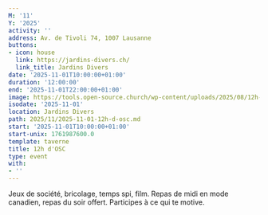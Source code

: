 ```yaml
---
M: '11'
Y: '2025'
activity: ''
address: Av. de Tivoli 74, 1007 Lausanne
buttons:
- icon: house
  link: https://jardins-divers.ch/
  link_title: Jardins Divers
date: '2025-11-01T10:00:00+01:00'
duration: '12:00:00'
end: '2025-11-01T22:00:00+01:00'
image: https://tools.open-source.church/wp-content/uploads/2025/08/12h-osc-horizontal.jpg
isodate: '2025-11-01'
location: Jardins Divers
path: 2025/11/2025-11-01-12h-d-osc.md
start: '2025-11-01T10:00:00+01:00'
start-unix: 1761987600.0
template: taverne
title: 12h d'OSC
type: event
with:
- ''
---
```

Jeux de société, bricolage, temps spi, film. Repas de midi en mode canadien, repas du soir offert. Participes à ce qui te motive.